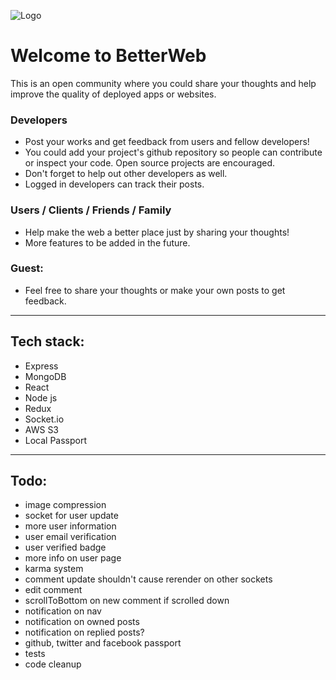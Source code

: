 ![Logo](https://betterwebklm.herokuapp.com/src/img/betterweb-logo.png "Hey, you're awesome!")

# Welcome to BetterWeb
This is an open community where you could share your thoughts and help improve the quality of deployed apps or websites.

### Developers
* Post your works and get feedback from users and fellow developers!
* You could add your project's github repository so people can contribute or inspect your code. Open source projects are encouraged.
* Don't forget to help out other developers as well.
* Logged in developers can track their posts.

### Users / Clients / Friends / Family
* Help make the web a better place just by sharing your thoughts!
* More features to be added in the future.

### Guest:
* Feel free to share your thoughts or make your own posts to get feedback.

---

## Tech stack:
* Express
* MongoDB
* React
* Node js
* Redux
* Socket.io
* AWS S3
* Local Passport

---

## Todo:
* image compression
* socket for user update
* more user information
* user email verification
* user verified badge
* more info on user page
* karma system
* comment update shouldn't cause rerender on other sockets
* edit comment
* scrollToBottom on new comment if scrolled down
* notification on nav
* notification on owned posts
* notification on replied posts?
* github, twitter and facebook passport
* tests
* code cleanup